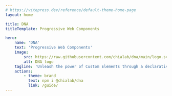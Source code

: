 ```yaml
---
# https://vitepress.dev/reference/default-theme-home-page
layout: home

title: DNA
titleTemplate: Progressive Web Components

hero:
    name: 'DNA'
    text: 'Progressive Web Components'
    image:
        src: https://raw.githubusercontent.com/chialab/dna/main/logo.svg
        alt: DNA logo
    tagline: 'Unleash the power of Custom Elements through a declarative definition API, builtin elements extension and a simpler composition mechanism.'
    actions:
        - theme: brand
          text: npm i @chialab/dna
          link: /guide/
---
```

